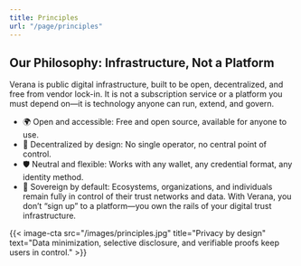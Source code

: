 ```yaml
---
title: Principles
url: "/page/principles"
---
```


## Our Philosophy: Infrastructure, Not a Platform

Verana is public digital infrastructure, built to be open, decentralized, and free from vendor lock-in. It is not a subscription service or a platform you must depend on—it is technology anyone can run, extend, and govern.

- 🌍 Open and accessible: Free and open source, available for anyone to use.
- 🔗 Decentralized by design: No single operator, no central point of control.
- 🛡️ Neutral and flexible: Works with any wallet, any credential format, any identity method.
- 🤝 Sovereign by default: Ecosystems, organizations, and individuals remain fully in control of their trust networks and data.
With Verana, you don’t “sign up” to a platform—you own the rails of your digital trust infrastructure.

{{< image-cta src="/images/principles.jpg" title="Privacy by design" text="Data minimization, selective disclosure, and verifiable proofs keep users in control." >}}


